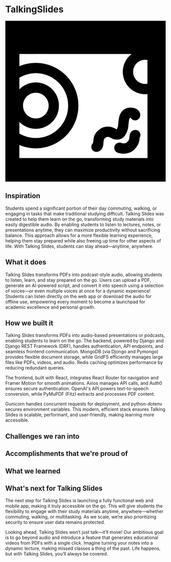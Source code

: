 # TalkingSlides

![Alt text](frontend/public/logo.PNG)
## Inspiration
Students spend a significant portion of their day commuting, walking, or engaging in tasks that make traditional studying difficult. Talking Slides was created to help them learn on the go, transforming study materials into easily digestible audio. By enabling students to listen to lectures, notes, or presentations anytime, they can maximize productivity without sacrificing balance. This approach allows for a more flexible learning experience, helping them stay prepared while also freeing up time for other aspects of life. With Talking Slides, students can stay ahead—anytime, anywhere.

## What it does
Talking Slides transforms PDFs into podcast-style audio, allowing students to listen, learn, and stay prepared on the go. Users can upload a PDF, generate an AI-powered script, and convert it into speech using a selection of voices—or even multiple voices at once for a dynamic experience! Students can listen directly on the web app or download the audio for offline use, empowering every moment to become a launchpad for academic excellence and personal growth.

## How we built it
Talking Slides transforms PDFs into audio-based presentations or podcasts, enabling students to learn on the go. The backend, powered by Django and Django REST Framework (DRF), handles authentication, API endpoints, and seamless frontend communication. MongoDB (via Djongo and Pymongo) provides flexible document storage, while GridFS efficiently manages large files like PDFs, videos, and audio. Redis caching optimizes performance by reducing redundant queries.

The frontend, built with React, integrates React Router for navigation and Framer Motion for smooth animations. Axios manages API calls, and Auth0 ensures secure authentication. OpenAI's API powers text-to-speech conversion, while PyMuPDF (Fitz) extracts and processes PDF content.

Gunicorn handles concurrent requests for deployment, and python-dotenv secures environment variables. This modern, efficient stack ensures Talking Slides is scalable, performant, and user-friendly, making learning more accessible.

## Challenges we ran into


## Accomplishments that we're proud of


## What we learned


## What's next for Talking Slides
The next step for Talking Slides is launching a fully functional web and mobile app, making it truly accessible on the go. This will give students the flexibility to engage with their study materials anytime, anywhere—whether commuting, walking, or multitasking. As we scale, we’re also prioritizing security to ensure user data remains protected.

Looking ahead, Talking Slides won’t just talk—it’ll move! Our ambitious goal is to go beyond audio and introduce a feature that generates educational videos from PDFs with a single click. Imagine turning your notes into a dynamic lecture, making missed classes a thing of the past. Life happens, but with Talking Slides, you’ll always be covered.
